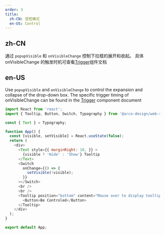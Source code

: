 ```yaml
---
order: 3
title: 
  zh-CN: 受控模式
  en-US: Control
---
```


## zh-CN

通过 `popupVisible` 和 `onVisibleChange` 控制下拉框的展开和收起。
具体 onVisibleChange 的触发时机可查看[Trigger](/react/components/trigger#受控用法)组件文档

## en-US

Use `popupVisible` and `onVisibleChange` to control the expansion and collapse of the drop-down box.
The specific trigger timing of onVisibleChange can be found in the [Trigger](/react/components/trigger#controlled-usage) component document

```js
import React from 'react';
import { Tooltip, Button, Switch, Typography } from '@arco-design/web-react';

const { Text } = Typography;

function App() {
  const [visible, setVisible] = React.useState(false);
  return (
    <div>
      <Text style={{ marginRight: 10, }} >
        {visible ? 'Hide' : 'Show'} Tooltip
      </Text>
      <Switch
        onChange={() => {
          setVisible(!visible);
        }}
      ></Switch>
      <br />
      <br />
      <Tooltip position="bottom" content="Mouse over to display tooltip" popupVisible={visible}>
        <Button>Be Controled</Button>
      </Tooltip>
    </div>
  );
}

export default App;
```
